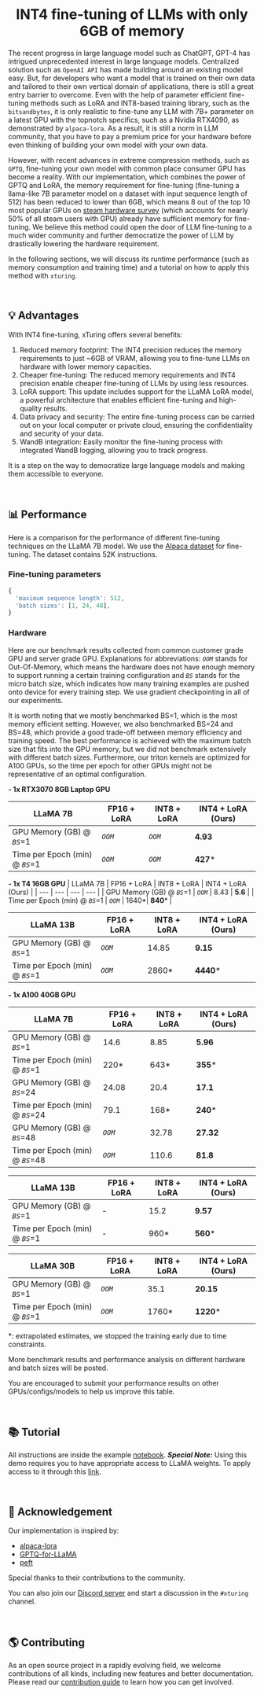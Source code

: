 <h1 align="center">INT4 fine-tuning of LLMs with only 6GB of memory</h1>

The recent progress in large language model such as ChatGPT, GPT-4 has intrigued unprecedented interest in large language models. Centralized solution such as `OpenAI API` has made building around an existing model easy. But, for developers who want a model that is trained on their own data and tailored to their own vertical domain of applications, there is still a great entry barrier to overcome. Even with the help of parameter efficient fine-tuning methods such as LoRA and INT8-based training library, such as the `bitsandbytes`, it is only realistic to fine-tune any LLM with 7B+ parameter on a latest GPU with the topnotch specifics, such as a Nvidia RTX4090, as demonstrated by `alpaca-lora`. As a result, it is still a norm in LLM community, that you have to pay a premium price for your hardware before even thinking of building your own model with your own data.

However, with recent advances in extreme compression methods, such as `GPTQ`, fine-tuning your own model with common place consumer GPU has become a reality. With our implementation, which combines the power of GPTQ and LoRA, the memory requirement for fine-tuning (fine-tuning a llama-like 7B parameter model on a dataset with input sequence length of 512) has been reduced to lower than 6GB, which means 8 out of the top 10 most popular GPUs on [steam hardware survey](https://store.steampowered.com/hwsurvey/videocard/) (which accounts for nearly 50% of all steam users with GPU) already have sufficient memory for fine-tuning. We believe this method could open the door of LLM fine-tuning to a much wider community and further democratize the power of LLM by drastically lowering the hardware requirement.

In the following sections, we will discuss its runtime performance (such as memory consumption and training time) and a tutorial on how to apply this method with `xturing`.

<br>

## 💡 Advantages

With INT4 fine-tuning, xTuring offers several benefits:

1. Reduced memory footprint: The INT4 precision reduces the memory requirements to just ~6GB of VRAM, allowing you to fine-tune LLMs on hardware with lower memory capacities.
2. Cheaper fine-tuning: The reduced memory requirements and INT4 precision enable cheaper fine-tuning of LLMs by using less resources.
3. LoRA support: This update includes support for the LLaMA LoRA model, a powerful architecture that enables efficient fine-tuning and high-quality results.
4. Data privacy and security: The entire fine-tuning process can be carried out on your local computer or private cloud, ensuring the confidentiality and security of your data.
5. WandB integration: Easily monitor the fine-tuning process with integrated WandB logging, allowing you to track progress.

It is a step on the way to democratize large language models and making them accessible to everyone.

<br>

## 📊 Performance

Here is a comparison for the performance of different fine-tuning techniques on the LLaMA 7B model. We use the [Alpaca dataset](examples/llama/alpaca_data/) for fine-tuning. The dataset contains 52K instructions.

### Fine-tuning parameters

```javascript
{
  'maximum sequence length': 512,
  'batch sizes': [1, 24, 48],
}
```
### Hardware

Here are our benchmark results collected from common customer grade GPU and server grade GPU. Explanations for abbreviations: _`OOM`_ stands for Out-Of-Memory, which means the hardware does not have enough memory to support running a certain training configuration and _`BS`_ stands for the micro batch size, which indicates how many training examples are pushed onto device for every training step. We use gradient checkpointing in all of our experiments.

It is worth noting that we mostly benchmarked BS=1, which is the most memory efficient setting. However, we also benchmarked BS=24 and BS=48, which provide a good trade-off between memory efficiency and training speed. The best performance is achieved with the maximum batch size that fits into the GPU memory, but we did not benchmark extensively with different batch sizes. Furthermore, our triton kernels are optimized for A100 GPUs, so the time per epoch for other GPUs might not be representative of an optimal configuration.

**- 1x RTX3070 8GB Laptop GPU**

|      LLaMA 7B      | FP16 + LoRA | INT8 + LoRA  | INT4 + LoRA (Ours) |
| --- | --- | --- | --- |
| GPU Memory (GB) @ _`BS`_=1 | _`OOM`_ | _`OOM`_ |  **4.93** |
| Time per Epoch (min) @ _`BS`_=1 | _`OOM`_ | _`OOM`_ | **427*** |

**- 1x T4 16GB GPU**
|      LLaMA 7B      | FP16 + LoRA | INT8 + LoRA  | INT4 + LoRA (Ours) |
| --- | --- | --- | --- |
| GPU Memory (GB) @ _`BS`_=1 | _`OOM`_ | 8.43 |  **5.6** |
| Time per Epoch (min) @ _`BS`_=1 | _`OOM`_ | 1640*| **840*** |

|      LLaMA 13B      | FP16 + LoRA | INT8 + LoRA  | INT4 + LoRA (Ours) |
| --- | --- | --- | --- |
| GPU Memory (GB) @ _`BS`_=1 | _`OOM`_ | 14.85 |  **9.15** |
| Time per Epoch (min) @ _`BS`_=1 | _`OOM`_ | 2860* | **4440*** |

**- 1x A100 40GB GPU**

|      LLaMA 7B      | FP16 + LoRA | INT8 + LoRA  | INT4 + LoRA (Ours) |
| --- | --- | --- | --- |
| GPU Memory (GB) @ _`BS`_=1 |  14.6 |  8.85 |  **5.96** |
| Time per Epoch (min) @ _`BS`_=1 |   220* |  643* | **355*** |
| GPU Memory (GB) @ _`BS`_=24 |  24.08 |  20.4 |  **17.1** |
| Time per Epoch (min) @ _`BS`_=24 | 79.1 | 168*  | **240*** |
| GPU Memory (GB) @ _`BS`_=48 | _`OOM`_ |  32.78 |  **27.32** |
| Time per Epoch (min) @ _`BS`_=48 | _`OOM`_ |   110.6 |   **81.8** |

|      LLaMA 13B      | FP16 + LoRA | INT8 + LoRA  | INT4 + LoRA (Ours) |
| --- | --- | --- | --- |
| GPU Memory (GB) @ _`BS`_=1 | - | 15.2 |  **9.57** |
| Time per Epoch (min) @ _`BS`_=1 | - | 960* | **560*** |

|      LLaMA 30B      | FP16 + LoRA | INT8 + LoRA  | INT4 + LoRA (Ours) |
| --- | --- | --- | --- |
| GPU Memory (GB) @ _`BS`_=1 | _`OOM`_ | 35.1 |  **20.15** |
| Time per Epoch (min) @ _`BS`_=1 | _`OOM`_ | 1760* | **1220*** |



*: extrapolated estimates, we stopped the training early due to time constraints.

More benchmark results and performance analysis on different hardware and batch sizes will be posted.

You are encouraged to submit your performance results on other GPUs/configs/models to help us improve this table.

<br>

## 📚 Tutorial

All instructions are inside the example [notebook](LLaMA_lora_int4.ipynb). **_Special Note:_** Using this demo requires you to have appropriate access to LLaMA weights. To apply access to it through this [link](https://docs.google.com/forms/d/e/1FAIpQLSfqNECQnMkycAp2jP4Z9TFX0cGR4uf7b_fBxjY_OjhJILlKGA/viewform).

<br>

## 🤝 Acknowledgement
Our implementation is inspired by:
- [alpaca-lora](https://github.com/tloen/alpaca-lora)
- [GPTQ-for-LLaMA](https://github.com/qwopqwop200/GPTQ-for-LLaMa)
- [peft](https://github.com/huggingface/peft)

Special thanks to their contributions to the community.

You can also join our [Discord server](https://discord.gg/TgHXuSJEk6) and start a discussion in the `#xturing` channel.

<br>

## 🌎 Contributing
As an open source project in a rapidly evolving field, we welcome contributions of all kinds, including new features and better documentation. Please read our [contribution guide](../../CONTRIBUTING.md) to learn how you can get involved.
